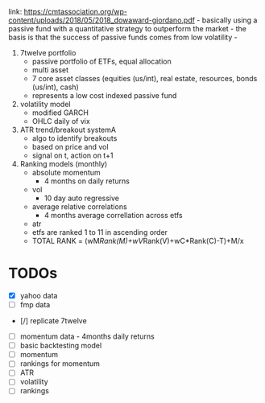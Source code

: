 link: https://cmtassociation.org/wp-content/uploads/2018/05/2018_dowaward-giordano.pdf
     - basically using a passive fund with a quantitative strategy to outperform the market
     - the basis is that the success of passive funds comes from low volatility
     - 

1.  7twelve portfolio
    - passive portfolio of ETFs, equal allocation
    - multi asset
    - 7 core asset classes (equities (us/int), real estate, resources, bonds (us/int), cash)
    - represents a low cost indexed passive fund
2. volatility model
    - modified GARCH
    - OHLC daily of vix
3. ATR trend/breakout systemA
    - algo to identify breakouts
    - based on price and vol
    - signal on t, action on t+1
4. Ranking models (monthly)
    - absolute momentum
        - 4 months on daily returns
    - vol
        - 10 day auto regressive
    - average relative correlations
        - 4 months average correllation across etfs
    - atr
    - etfs are ranked 1 to 11 in ascending order
    - TOTAL RANK = (wM*Rank(M)+wV*Rank(V)+wC*Rank(C)-T)+M/x


# TODOs
- [x] yahoo data
- [ ] fmp data
- [/] replicate 7twelve
- [ ] momentum data - 4months daily returns
- [ ] basic backtesting model
- [ ] momentum
- [ ] rankings for momentum
- [ ] ATR
- [ ] volatility
- [ ] rankings
